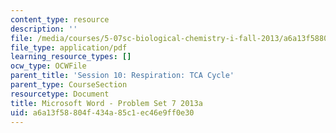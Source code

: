 ```yaml
---
content_type: resource
description: ''
file: /media/courses/5-07sc-biological-chemistry-i-fall-2013/a6a13f58804f434a85c1ec46e9ff0e30_MIT5_07SCF13_Pset7.pdf
file_type: application/pdf
learning_resource_types: []
ocw_type: OCWFile
parent_title: 'Session 10: Respiration: TCA Cycle'
parent_type: CourseSection
resourcetype: Document
title: Microsoft Word - Problem Set 7 2013a
uid: a6a13f58-804f-434a-85c1-ec46e9ff0e30
---
```


